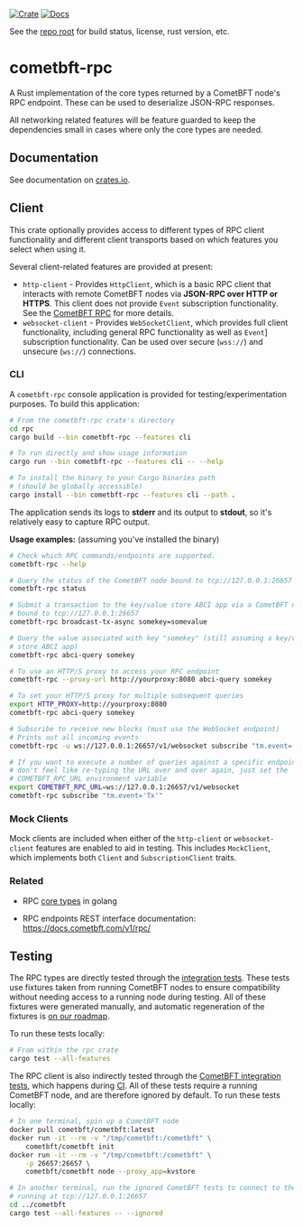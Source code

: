[![Crate][crate-image]][crate-link]
[![Docs][docs-image]][docs-link]

See the [repo root] for build status, license, rust version, etc.

# cometbft-rpc

A Rust implementation of the core types returned by a CometBFT node's RPC 
endpoint. These can be used to deserialize JSON-RPC responses.

All networking related features will be feature guarded to keep the
dependencies small in cases where only the core types are needed.

## Documentation

See documentation on [crates.io][docs-link].

## Client

This crate optionally provides access to different types of RPC client
functionality and different client transports based on which features you
select when using it.

Several client-related features are provided at present:

* `http-client` - Provides `HttpClient`, which is a basic RPC client that
  interacts with remote CometBFT nodes via **JSON-RPC over HTTP or
  HTTPS**. This client does not provide `Event` subscription
  functionality. See the [CometBFT RPC] for more details.
* `websocket-client` - Provides `WebSocketClient`, which provides full
  client functionality, including general RPC functionality as well as
  `Event`] subscription functionality. Can be used over secure
  (`wss://`) and unsecure (`ws://`) connections.

### CLI

A `cometbft-rpc` console application is provided for testing/experimentation
purposes. To build this application:

```bash
# From the cometbft-rpc crate's directory
cd rpc
cargo build --bin cometbft-rpc --features cli

# To run directly and show usage information
cargo run --bin cometbft-rpc --features cli -- --help

# To install the binary to your Cargo binaries path
# (should be globally accessible)
cargo install --bin cometbft-rpc --features cli --path .
```

The application sends its logs to **stderr** and its output to **stdout**, so
it's relatively easy to capture RPC output.

**Usage examples:** (assuming you've installed the binary)

```bash
# Check which RPC commands/endpoints are supported.
cometbft-rpc --help

# Query the status of the CometBFT node bound to tcp://127.0.0.1:26657
cometbft-rpc status

# Submit a transaction to the key/value store ABCI app via a CometBFT node
# bound to tcp://127.0.0.1:26657
cometbft-rpc broadcast-tx-async somekey=somevalue

# Query the value associated with key "somekey" (still assuming a key/value
# store ABCI app)
cometbft-rpc abci-query somekey

# To use an HTTP/S proxy to access your RPC endpoint
cometbft-rpc --proxy-url http://yourproxy:8080 abci-query somekey

# To set your HTTP/S proxy for multiple subsequent queries
export HTTP_PROXY=http://yourproxy:8080
cometbft-rpc abci-query somekey

# Subscribe to receive new blocks (must use the WebSocket endpoint)
# Prints out all incoming events
cometbft-rpc -u ws://127.0.0.1:26657/v1/websocket subscribe "tm.event='NewBlock'"

# If you want to execute a number of queries against a specific endpoint and
# don't feel like re-typing the URL over and over again, just set the
# COMETBFT_RPC_URL environment variable
export COMETBFT_RPC_URL=ws://127.0.0.1:26657/v1/websocket
cometbft-rpc subscribe "tm.event='Tx'"
```

### Mock Clients

Mock clients are included when either of the `http-client` or
`websocket-client` features are enabled to aid in testing. This includes
`MockClient`, which implements both `Client` and `SubscriptionClient`
traits.

### Related

- RPC [core types] in golang
  
- RPC endpoints REST interface documentation:
  <https://docs.cometbft.com/v1/rpc/>

## Testing

The RPC types are directly tested through the [integration
tests](./tests/integration.rs). These tests use fixtures taken from running
CometBFT nodes to ensure compatibility without needing access to a running
node during testing. All of these fixtures were generated manually, and
automatic regeneration of the fixtures is [on our roadmap][autogen-fixtures].

To run these tests locally:

```bash
# From within the rpc crate
cargo test --all-features
```

The RPC client is also indirectly tested through the [CometBFT integration
tests](../cometbft/tests/integration.rs), which happens during
[CI](../.github/workflows/test.yml). All of these tests require a running
CometBFT node, and are therefore ignored by default. To run these tests
locally:

```bash
# In one terminal, spin up a CometBFT node
docker pull cometbft/cometbft:latest
docker run -it --rm -v "/tmp/cometbft:/cometbft" \
    cometbft/cometbft init
docker run -it --rm -v "/tmp/cometbft:/cometbft" \
    -p 26657:26657 \
    cometbft/cometbft node --proxy_app=kvstore

# In another terminal, run the ignored CometBFT tests to connect to the node
# running at tcp://127.0.0.1:26657
cd ../cometbft
cargo test --all-features -- --ignored
```

[//]: # (badges)

[crate-image]: https://img.shields.io/crates/v/cometbft-rpc.svg
[crate-link]: https://crates.io/crates/cometbft-rpc
[docs-image]: https://docs.rs/cometbft-rpc/badge.svg
[docs-link]: https://docs.rs/cometbft-rpc/

[//]: # (general links)

[repo root]: https://github.com/cometbft/cometbft-rs
[cometbft]: https://github.com/cometbft/cometbft
[core types]: https://github.com/cometbft/cometbft/blob/8b4a30fada85fccd8f0cb15009344f1cbd8de616/rpc/core/types/responses.go#L1
[cometbft.rs]: https://crates.io/crates/cometbft
[CometBFT RPC]: https://docs.cometbft.com/v1/rpc/
[`/subscribe` endpoint]: https://docs.cometbft.com/v1/rpc/#/Websocket/subscribe
[autogen-fixtures]: https://github.com/informalsystems/tendermint-rs/issues/612
